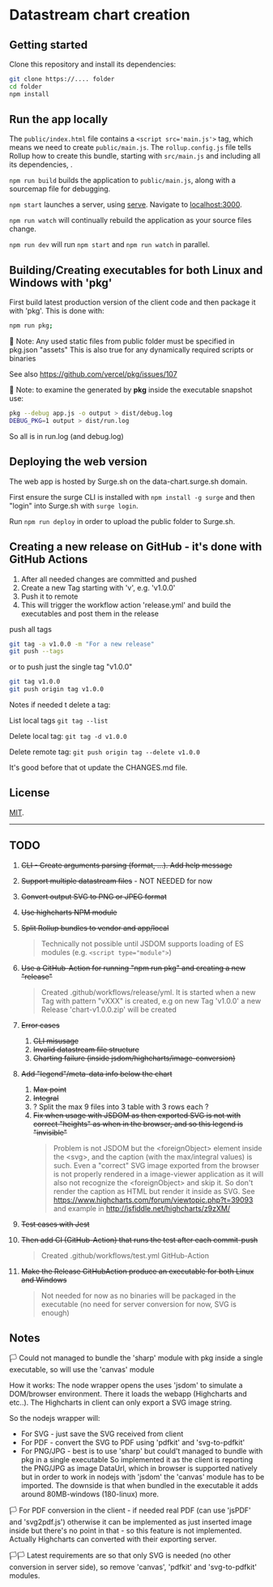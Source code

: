 # Datastream chart creation

## Getting started

Clone this repository and install its dependencies:

```bash
git clone https://.... folder
cd folder
npm install
```

## Run the app locally

The `public/index.html` file contains a `<script src='main.js'>` tag, which means we need to create `public/main.js`. The `rollup.config.js` file tells Rollup how to create this bundle, starting with `src/main.js` and including all its dependencies, .

`npm run build` builds the application to `public/main.js`, along with a sourcemap file for debugging.

`npm start` launches a server, using [serve](https://github.com/zeit/serve). Navigate to [localhost:3000](http://localhost:3000).

`npm run watch` will continually rebuild the application as your source files change.

`npm run dev` will run `npm start` and `npm run watch` in parallel.

## Building/Creating executables for both Linux and Windows with 'pkg'

First build latest production version of the client code and then package it with 'pkg'.
This is done with:

```bash
npm run pkg;
```

🚩️ Note: Any used static files from public folder must be specified in pkg.json "assets"
This is also true for any dynamically required scripts or binaries

See also https://github.com/vercel/pkg/issues/107

🚩️ Note: to examine the generated by **pkg** inside the executable snapshot use:
­

```bash
pkg --debug app.js -o output > dist/debug.log
DEBUG_PKG=1 output > dist/run.log
```

So all is in run.log (and debug.log)

## Deploying the web version

The web app is hosted by Surge.sh on the data-chart.surge.sh domain.

First ensure the surge CLI is installed with ```npm install -g surge``` and then "login" into Surge.sh with ```surge login```.

Run ```npm run deploy``` in order to upload the public folder to Surge.sh.

## Creating a new release on GitHub - it's done with GitHub Actions

1. After all needed changes are committed and pushed
1. Create a new Tag starting with 'v', e.g. 'v1.0.0'
1. Push it to remote
1. This will trigger the workflow action 'release.yml' and build the executables and post them in the release

push all tags

```bash
git tag -a v1.0.0 -m "For a new release"
git push --tags
```

or to push just the single tag "v1.0.0"

```bash
git tag v1.0.0
git push origin tag v1.0.0 
```

Notes if needed t delete a tag:

List local tags ```git tag --list```

Delete local tag:  ```git tag -d v1.0.0```

Delete remote tag: ```git push origin tag --delete v1.0.0```

It's good before that ot update the CHANGES.md file.

## License

[MIT](LICENSE).

---

## TODO

1. ~~CLI - Create arguments parsing (format, ...). Add help message~~
1. ~~Support multiple datastream files~~ - NOT NEEDED for now
1. ~~Convert output SVG to PNG or JPEG format~~
1. ~~Use highcharts NPM module~~
1. ~~Split Rollup bundles to vendor and app/local~~
    > Technically not possible until JSDOM supports loading of ES modules (e.g. ```<script type="module">```)
1. ~~Use a GitHub-Action for running "npm run pkg" and creating a new "release"~~
    > Created .github/workflows/release/yml.
    It is started when a new Tag with pattern "vXXX" is created, e.g on new Tag 'v1.0.0' a new Release 'chart-v1.0.0.zip' will be created
1. ~~Error cases~~
    1. ~~CLI misusage~~
    1. ~~Invalid datastream file structure~~
    1. ~~Charting failure (inside jsdom/highcharts/image-conversion)~~
1. ~~Add "legend"/meta-data info below the chart~~
    1. ~~Max point~~
    1. ~~Integral~~
    1. ? Split the max 9 files into 3 table with 3 rows each ?
    1. ~~Fix when usage with JSDOM as then exported SVG is not with correct "heights" as when in the browser, and so this legend is "invisible"~~
        > Problem is not JSDOM but the \<foreignObject\> element inside the \<svg>, and the caption (with the max/integral values) is such.
        Even a "correct" SVG image exported from the browser is not properly rendered in a image-viewer application as it will also not recognize the \<foreignObject\> and skip it.
        So don't render the caption as HTML but render it inside as SVG.
        See https://www.highcharts.com/forum/viewtopic.php?t=39093 and example in
        http://jsfiddle.net/highcharts/z9zXM/

1. ~~Test cases with Jest~~
1. ~~Then add CI (GitHub-Action) that runs the test after each commit-push~~
    > Created .github/workflows/test.yml GitHub-Action

1. ~~Make the Release GitHubAction produce an executable for both Linux and Windows~~
    > Not needed for now as no binaries will be packaged in the executable (no need for server conversion for now, SVG is enough)

## Notes

🏳 Could not managed to bundle the 'sharp' module with pkg inside a single executable, so will use the 'canvas' module

How it works:
The node wrapper opens the uses 'jsdom' to simulate a DOM/browser environment.
There it loads the webapp (Highcharts and etc..).
The Highcharts in client can only export a SVG image string.

So the nodejs wrapper will:

- For SVG - just save the SVG received from client
- For PDF - convert the SVG to PDF using 'pdfkit' and 'svg-to-pdfkit'
- For PNG/JPG - best is to use 'sharp' but could't managed to bundle with pkg in a single executable
   So implemented it as the client is reporting the PNG/JPG as image DataUrl, which in browser is supported natively but in order to work in nodejs with 'jsdom' the 'canvas' module has to be imported. The downside is that when bundled in the executable it adds around 80MB-windows (180-linux) more.

🏳 For PDF conversion in the client - if needed real PDF (can use 'jsPDF' and 'svg2pdf.js') otherwise it can be implemented as just inserted image inside but there's no point in that - so this feature is not implemented. Actually Highcharts can converted with their exporting server.

🏳🏳 Latest requirements are so that only SVG is needed (no other conversion in server side), so remove 'canvas', 'pdfkit' and 'svg-to-pdfkit' modules.
